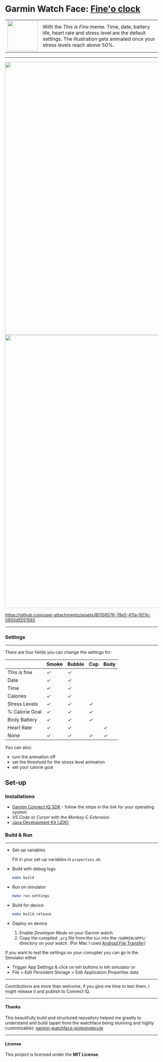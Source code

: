 # Garmin Watch Face: [Fine'o clock](https://apps.garmin.com/en-US/apps/46e9c768-4eb1-470c-93a8-29dd11219b61) 


<style>
  .responsive-img {
    max-width: 100px;
    width: 100%;
    height: auto;
  }

  @media (min-width: 100px) {
    .responsive-img {
      width: 100px;
    }
  }
</style>

<table>
  <tr>
    <td><img class="responsive-img" src="https://github.com/user-attachments/assets/7c6ec408-9f7b-4fbd-93ba-6ed820a9935c"/></td>
    <td>With the <em>This is Fine</em> meme. Time, date, battery life, heart rate and stress level are the default settings. 
        The illustration gets animated once your stress levels reach above 50%.</td>
  </tr>
</table>


---
<img src="https://github.com/user-attachments/assets/c79612de-1ab9-46d0-bc3d-2fb17d6307dc" width="900"/>

<img src="https://github.com/user-attachments/assets/339cca41-178c-4579-9ce1-dcf499dd237b" width="900"/>



https://github.com/user-attachments/assets/80156576-78e5-411a-927e-0950d5551592


---
### Settings

---

There are four fields you can change the settings for:

|               | Smoke | Bubble | Cup | Body |
|------------------------|-----|------|---|-----------------|
| This is fine           | ✓    | ✓     |     |                   |
| Date                   | ✓    | ✓     |     |                   |
| Time                   | ✓    | ✓     |     |                   |
| Calories               | ✓    | ✓     |     |                   |
| Stress Levels          | ✓    | ✓     | ✓  |                   |
| % Calorie Goal         | ✓    | ✓     | ✓  |                   |
| Body Battery           | ✓    | ✓     | ✓  |                   |
| Heart Rate             | ✓    | ✓     |    | ✓               |
| None                   | ✓    | ✓     | ✓  | ✓                |

You can also:
* turn the animation off
* set the threshold for the stress level animation
* set your calorie goal



## Set-up
### Installations

- [Garmin Connect IQ SDK](https://developer.garmin.com/connect-iq/reference-guides/monkey-c-command-line-setup/) - follow the steps in the link for your operating system
- *VS Code* or *Curser* with the *Monkey C Extension*
- [Java Development Kit (JDK)](https://www.oracle.com/java/technologies/javase-downloads.html)



### Build & Run
---
* Set-up variables

    Fill in your set-up variables in `properties.mk`

* Build with debug logs
   ```sh
   make build
   ```
* Run on simulator
   ```sh
   make run.settings
   ```
* Build for device
   ```sh
   make build.release
   ```
* Deploy on device
    1. Enable *Developer Mode* on your Garmin watch. 
    2. Copy the compiled `.prg` file from the `bin` into the `/GARMIN/APPS/` directory on your watch. (For Mac I used [Android File Transfer](https://android.p2hp.com/filetransfer/index.html))


If you want to test the settings on your comupter you can go in the Simulator either
* Trigger App Settings & click on teh buttons in teh simulator
or
* File > Edit Persistent Storage > Edit Application.Properties data


---

Contributions are more than welcome, if you give me time to test them, I might release it and publish to Connect IQ.

---
#### Thanks

This beautifully build and structured repository helped me greatly to understand and build (apart from the watchface being stunning and highly customizable):
[garmin-watchface-protomolecule](https://github.com/blotspot/garmin-watchface-protomolecule)

---

#### License
This project is licensed under the **MIT License**.
